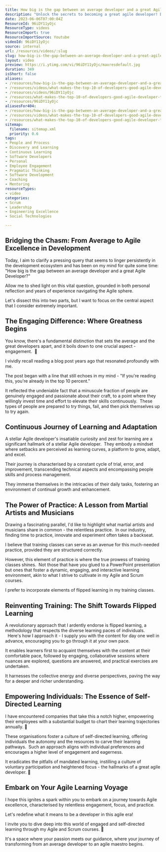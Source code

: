 ```yaml
---
title: How big is the gap between an average developer and a great Agile Developer?
description: "Unlock the secrets to becoming a great agile developer! Discover the power of self-investment, practice, and continuous learning. \U0001F4DA\U0001F4A1✨"
date: 2023-06-06T07:00:04Z
ResourceId: 96iDY11yOjc
ResourceType: videos
ResourceImport: true
ResourceImportSource: Youtube
videoId: 96iDY11yOjc
source: internal
url: /resources/videos/:slug
slug: how-big-is-the-gap-between-an-average-developer-and-a-great-agile-developer
layout: video
preview: https://i.ytimg.com/vi/96iDY11yOjc/maxresdefault.jpg
duration: 349
isShort: false
aliases:
- /resources/how-big-is-the-gap-between-an-average-developer-and-a-great-agile-developer
- /resources/videos/what-makes-the-top-10-of-developers-good-agile-developer-to-great-agile-developer
- /resources/videos/96iDY11yOjc
- /resources/what-makes-the-top-10-of-developers-good-agile-developer-to-great-agile-developer
- /resources/96iDY11yOjc
aliasesFor404:
- /resources/how-big-is-the-gap-between-an-average-developer-and-a-great-agile-developer
- /resources/videos/what-makes-the-top-10-of-developers-good-agile-developer-to-great-agile-developer
- /resources/what-makes-the-top-10-of-developers-good-agile-developer-to-great-agile-developer
sitemap:
  filename: sitemap.xml
  priority: 0.6
tags:
- People and Process
- Discovery and Learning
- Continuous Learning
- Software Developers
- Personal
- Employee Engagement
- Pragmatic Thinking
- Software Development
- Coaching
- Mentoring
resourceTypes:
- video
categories:
- Scrum
- Leadership
- Engineering Excellence
- Social Technologies

---
```

## Bridging the Chasm: From Average to Agile Excellence in Development

Today, I aim to clarify a pressing query that seems to linger persistently in the development ecosystem and has been on my mind for quite some time: "How big is the gap between an average developer and a great Agile Developer?"

Allow me to shed light on this vital question, grounded in both personal reflection and years of experience navigating the Agile sphere.

Let's dissect this into two parts, but I want to focus on the central aspect that I consider extremely important.

## The Engaging Difference: Where Greatness Begins

You know, there's a fundamental distinction that sets the average and the great developers apart, and it boils down to one crucial aspect - engagement.  🌟

I vividly recall reading a blog post years ago that resonated profoundly with me.

The post began with a line that still echoes in my mind - "If you're reading this, you're already in the top 10 percent."

It reflected the undeniable fact that a minuscule fraction of people are genuinely engaged and passionate about their craft, to a point where they willingly invest time and effort to elevate their skills continuously.  These types of people are prepared to try things, fail, and then pick themselves up to try again.

## Continuous Journey of Learning and Adaptation

A stellar Agile developer's insatiable curiosity and zest for learning are a significant hallmark of a stellar Agile developer.  They embody a mindset where setbacks are perceived as learning curves, a platform to grow, adapt, and excel.

Their journey is characterised by a constant cycle of trial, error, and improvement, transcending technical aspects and encompassing people skills and process management.

They immerse themselves in the intricacies of their daily tasks, fostering an environment of continual growth and enhancement.

## The Power of Practice: A Lesson from Martial Artists and Musicians

Drawing a fascinating parallel, I'd like to highlight what martial artists and musicians share in common - the relentless practice.  In our industry, finding time to practice, innovate and experiment often takes a backseat.

I believe that training classes can serve as an avenue for this much-needed practice, provided they are structured correctly.

However, this element of practice is where the true prowess of training classes shines.  Not those that have you glued to a PowerPoint presentation but ones that foster a dynamic, engaging, and interactive learning environment, akin to what I strive to cultivate in my Agile and Scrum courses.

I prefer to incorporate elements of flipped learning in my training classes.

## Reinventing Training: The Shift Towards Flipped Learning

A revolutionary approach that I ardently endorse is flipped learning, a methodology that respects the diverse learning paces of individuals.   Here's how I approach it - I supply you with the content for day one well in advance, encouraging you to go through it at your own pace.

It enables learners first to acquaint themselves with the content at their comfortable pace, followed by engaging, collaborative sessions where nuances are explored, questions are answered, and practical exercises are undertaken.

It harnesses the collective energy and diverse perspectives, paving the way for a deeper and richer understanding.

## Empowering Individuals: The Essence of Self-Directed Learning

I have encountered companies that take this a notch higher, empowering their employees with a substantial budget to chart their learning trajectories annually. 🚀

These organisations foster a culture of self-directed learning, offering individuals the autonomy and the resources to carve their learning pathways.  Such an approach aligns with individual preferences and encourages a higher level of engagement and eagerness.

It eradicates the pitfalls of mandated learning, instilling a culture of voluntary participation and heightened focus - the hallmarks of a great agile developer. 🌱

## Embark on Your Agile Learning Voyage

I hope this ignites a spark within you to embark on a journey towards Agile excellence, characterised by relentless engagement, focus, and practice.

Let's redefine what it means to be a developer in this agile era!

I invite you to dive deep into this world of engaged and self-directed learning through my Agile and Scrum courses. 🚀

It's a space where your passion meets our guidance, where your journey of transforming from an average developer to an agile maestro begins.
